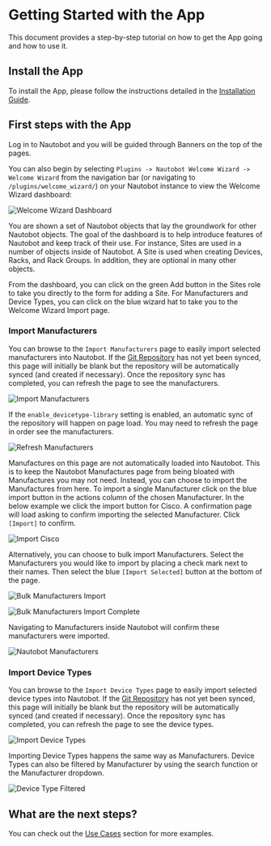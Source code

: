 # Getting Started with the App

This document provides a step-by-step tutorial on how to get the App going and how to use it.

## Install the App

To install the App, please follow the instructions detailed in the [Installation Guide](../admin/install.md).

## First steps with the App

Log in to Nautobot and you will be guided through Banners on the top of the pages.

You can also begin by selecting `Plugins -> Nautobot Welcome Wizard -> Welcome Wizard` from the navigation bar (or navigating to `/plugins/welcome_wizard/`) on your Nautobot instance to view the Welcome Wizard dashboard:

![Welcome Wizard Dashboard](../images/welcome_wizard.png)

You are shown a set of Nautobot objects that lay the groundwork for other Nautobot objects. The goal of the dashboard is to help introduce features of Nautobot and keep track of their use. For instance, Sites are used in a number of objects inside of Nautobot. A Site is used when creating Devices, Racks, and Rack Groups. In addition, they are optional in many other objects.

From the dashboard, you can click on the green Add button in the Sites role to take you directly to the form for adding a Site. For Manufacturers and Device Types, you can click on the blue wizard hat to take you to the Welcome Wizard Import page.

### Import Manufacturers

You can browse to the `Import Manufacturers` page to easily import selected manufacturers into Nautobot. If the [Git Repository](git_datasource.md) 
has not yet been synced, this page will initially be blank but the repository will be automatically synced (and created if necessary). Once the repository sync has completed, you can refresh the page to see the manufacturers.

![Import Manufacturers](../images/merlin_import_manufacturers.png)

If the `enable_devicetype-library` setting is enabled, an automatic sync of the repository will happen on page load. You may need to refresh the page in order see the manufacturers.

![Refresh Manufacturers](../images/merlin_import_manufacturers_refresh.png)

Manufactures on this page are not automatically loaded into Nautobot. This is to keep the Nautobot Manufactures page from being bloated with Manufactures you may not need. Instead, you can choose to import the Manufactures from here. To import a single Manufacturer click on the blue import button in the actions column of the chosen Manufacturer. In the below example we click the import button for Cisco. A confirmation page will load asking to confirm importing the selected Manufacturer. Click `[Import]` to confirm.

![Import Cisco](../images/import_cisco.png)

Alternatively, you can choose to bulk import Manufacturers. Select the Manufacturers you would like to import by placing a check mark next to their names. Then select the blue `[Import Selected]` button at the bottom of the page.

![Bulk Manufacturers Import](../images/bulk_import_manufacturer.png)

![Bulk Manufacturers Import Complete](../images/bulk_import_manufactures_complete.png)

Navigating to Manufacturers inside Nautobot will confirm these manufacturers were imported.

![Nautobot Manufacturers](../images/manufacturers_confirmed.png)

### Import Device Types

You can browse to the `Import Device Types` page to easily import selected device types into Nautobot.  If the [Git Repository](git_datasource.md) 
has not yet been synced, this page will initially be blank but the repository will be automatically synced (and created if necessary). Once the repository sync has completed, you can refresh the page to see the device types.

![Import Device Types](../images/merlin_import_device_type.png)

Importing Device Types happens the same way as Manufacturers. Device Types can also be filtered by Manufacturer by using the search function or the Manufacturer dropdown.

![Device Type Filtered](../images/merlin_import_device_type_filtered.png)

## What are the next steps?

You can check out the [Use Cases](app_use_cases.md) section for more examples.
